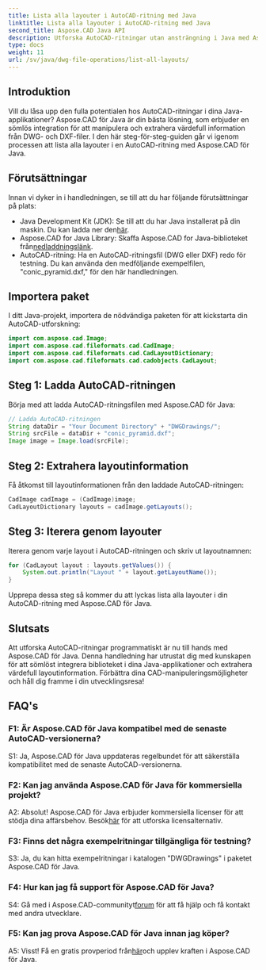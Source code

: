 ```yaml
---
title: Lista alla layouter i AutoCAD-ritning med Java
linktitle: Lista alla layouter i AutoCAD-ritning med Java
second_title: Aspose.CAD Java API
description: Utforska AutoCAD-ritningar utan ansträngning i Java med Aspose.CAD. Lista alla layouter, extrahera värdefull information. Ladda ner nu för sömlös integration!
type: docs
weight: 11
url: /sv/java/dwg-file-operations/list-all-layouts/
---
```

## Introduktion

Vill du låsa upp den fulla potentialen hos AutoCAD-ritningar i dina Java-applikationer? Aspose.CAD för Java är din bästa lösning, som erbjuder en sömlös integration för att manipulera och extrahera värdefull information från DWG- och DXF-filer. I den här steg-för-steg-guiden går vi igenom processen att lista alla layouter i en AutoCAD-ritning med Aspose.CAD för Java.

## Förutsättningar

Innan vi dyker in i handledningen, se till att du har följande förutsättningar på plats:
- Java Development Kit (JDK): Se till att du har Java installerat på din maskin. Du kan ladda ner den[här](https://www.oracle.com/java/technologies/javase-downloads.html).
-  Aspose.CAD for Java Library: Skaffa Aspose.CAD for Java-biblioteket från[nedladdningslänk](https://releases.aspose.com/cad/java/).
- AutoCAD-ritning: Ha en AutoCAD-ritningsfil (DWG eller DXF) redo för testning. Du kan använda den medföljande exempelfilen, "conic_pyramid.dxf," för den här handledningen.

## Importera paket

I ditt Java-projekt, importera de nödvändiga paketen för att kickstarta din AutoCAD-utforskning:

```java
import com.aspose.cad.Image;
import com.aspose.cad.fileformats.cad.CadImage;
import com.aspose.cad.fileformats.cad.CadLayoutDictionary;
import com.aspose.cad.fileformats.cad.cadobjects.CadLayout;
```

## Steg 1: Ladda AutoCAD-ritningen

Börja med att ladda AutoCAD-ritningsfilen med Aspose.CAD för Java:

```java
// Ladda AutoCAD-ritningen
String dataDir = "Your Document Directory" + "DWGDrawings/";
String srcFile = dataDir + "conic_pyramid.dxf";
Image image = Image.load(srcFile);
```

## Steg 2: Extrahera layoutinformation

Få åtkomst till layoutinformationen från den laddade AutoCAD-ritningen:

```java
CadImage cadImage = (CadImage)image;
CadLayoutDictionary layouts = cadImage.getLayouts();
```

## Steg 3: Iterera genom layouter

Iterera genom varje layout i AutoCAD-ritningen och skriv ut layoutnamnen:

```java
for (CadLayout layout : layouts.getValues()) {
    System.out.println("Layout " + layout.getLayoutName());
}
```

Upprepa dessa steg så kommer du att lyckas lista alla layouter i din AutoCAD-ritning med Aspose.CAD för Java.

## Slutsats

Att utforska AutoCAD-ritningar programmatiskt är nu till hands med Aspose.CAD för Java. Denna handledning har utrustat dig med kunskapen för att sömlöst integrera biblioteket i dina Java-applikationer och extrahera värdefull layoutinformation. Förbättra dina CAD-manipuleringsmöjligheter och håll dig framme i din utvecklingsresa!

## FAQ's

### F1: Är Aspose.CAD för Java kompatibel med de senaste AutoCAD-versionerna?

S1: Ja, Aspose.CAD för Java uppdateras regelbundet för att säkerställa kompatibilitet med de senaste AutoCAD-versionerna.

### F2: Kan jag använda Aspose.CAD för Java för kommersiella projekt?

 A2: Absolut! Aspose.CAD för Java erbjuder kommersiella licenser för att stödja dina affärsbehov. Besök[här](https://purchase.aspose.com/buy) för att utforska licensalternativ.

### F3: Finns det några exempelritningar tillgängliga för testning?

S3: Ja, du kan hitta exempelritningar i katalogen "DWGDrawings" i paketet Aspose.CAD för Java.

### F4: Hur kan jag få support för Aspose.CAD för Java?

 S4: Gå med i Aspose.CAD-communityt[forum](https://forum.aspose.com/c/cad/19) för att få hjälp och få kontakt med andra utvecklare.

### F5: Kan jag prova Aspose.CAD för Java innan jag köper?

 A5: Visst! Få en gratis provperiod från[här](https://releases.aspose.com/)och upplev kraften i Aspose.CAD för Java.